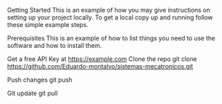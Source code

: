 Getting Started
This is an example of how you may give instructions on setting up your project locally. To get a local copy up and running follow these simple example steps.

Prerequisites
This is an example of how to list things you need to use the software and how to install them.

Get a free API Key at https://example.com
Clone the repo
git clone https://github.com/Eduardo-montalvo/sistemas-mecatronicos.git

Push changes
git push

Git update
git pull

